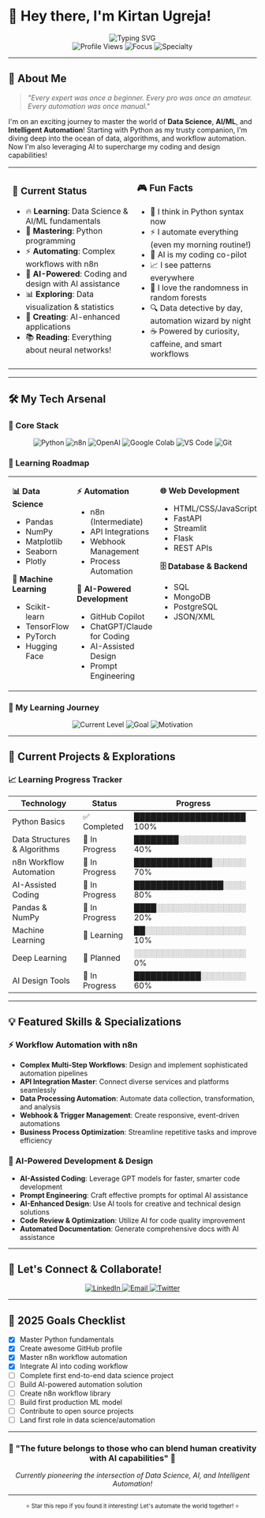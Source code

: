 # 🚀 Hey there, I'm Kirtan Ugreja! 

<div align="center">
  <img src="https://readme-typing-svg.herokuapp.com?font=Fira+Code&size=30&duration=3000&pause=1000&color=00D4AA&center=true&vCenter=true&width=600&lines=Data+Science+Explorer+🔬;AI%2FML+Enthusiast+🤖;Python+Developer+🐍;Workflow+Automation+Master+⚡;AI-Powered+Creator+🎨;Future+Tech+Innovator+✨" alt="Typing SVG" />
</div>

<div align="center">
  <img src="https://komarev.com/ghpvc/?username=ONELASTxHOPEE&label=Profile%20Views&color=brightgreen&style=flat-square" alt="Profile Views" />
  <img src="https://img.shields.io/badge/Focus-Data%20Science%20%26%20AI-orange?style=flat-square" alt="Focus" />
  <img src="https://img.shields.io/badge/Specialty-Workflow%20Automation-purple?style=flat-square" alt="Specialty" />
</div>

---

## 🎯 About Me

> *"Every expert was once a beginner. Every pro was once an amateur. Every automation was once manual."*

I'm on an exciting journey to master the world of **Data Science**, **AI/ML**, and **Intelligent Automation**! Starting with Python as my trusty companion, I'm diving deep into the ocean of data, algorithms, and workflow automation. Now I'm also leveraging AI to supercharge my coding and design capabilities! 

<table>
<tr>
<td>

### 🌟 Current Status
- 🔥 **Learning**: Data Science & AI/ML fundamentals  
- 🐍 **Mastering**: Python programming
- ⚡ **Automating**: Complex workflows with n8n
- 🤖 **AI-Powered**: Coding and design with AI assistance
- 📊 **Exploring**: Data visualization & statistics
- 🎨 **Creating**: AI-enhanced applications
- 📚 **Reading**: Everything about neural networks!

</td>
<td>

### 🎮 Fun Facts
- 🧠 I think in Python syntax now
- ⚡ I automate everything (even my morning routine!)
- 🤖 AI is my coding co-pilot
- 📈 I see patterns everywhere
- 🎲 I love the randomness in random forests
- 🔍 Data detective by day, automation wizard by night
- ☕ Powered by curiosity, caffeine, and smart workflows

</td>
</tr>
</table>

---

## 🛠️ My Tech Arsenal

### 🐍 Core Stack
<div align="center">
  <img src="https://img.shields.io/badge/Python-3776AB?style=for-the-badge&logo=python&logoColor=white" alt="Python" />
  <img src="https://img.shields.io/badge/n8n-EA4B71?style=for-the-badge&logo=n8n&logoColor=white" alt="n8n" />
  <img src="https://img.shields.io/badge/OpenAI-412991?style=for-the-badge&logo=openai&logoColor=white" alt="OpenAI" />
  <img src="https://img.shields.io/badge/Google%20Colab-F9AB00?style=for-the-badge&logo=googlecolab&logoColor=white" alt="Google Colab" />
  <img src="https://img.shields.io/badge/VS%20Code-007ACC?style=for-the-badge&logo=visualstudiocode&logoColor=white" alt="VS Code" />
  <img src="https://img.shields.io/badge/Git-F05032?style=for-the-badge&logo=git&logoColor=white" alt="Git" />
</div>

### 🎯 Learning Roadmap

<table>
<tr>
<td width="25%" valign="top">

**📊 Data Science**
- Pandas
- NumPy  
- Matplotlib
- Seaborn
- Plotly

**🤖 Machine Learning**
- Scikit-learn
- TensorFlow
- PyTorch
- Hugging Face

</td>
<td width="25%" valign="top">

**⚡ Automation**
- n8n (Intermediate)
- API Integrations
- Webhook Management
- Process Automation

**🤖 AI-Powered Development**
- GitHub Copilot
- ChatGPT/Claude for Coding
- AI-Assisted Design
- Prompt Engineering

</td>
<td width="25%" valign="top">

**🌐 Web Development**
- HTML/CSS/JavaScript
- FastAPI
- Streamlit
- Flask
- REST APIs

**🗄️ Database & Backend**
- SQL
- MongoDB
- PostgreSQL
- JSON/XML

</td>
<td width="25%" valign="top">

**☁️ Cloud & Tools**
- AWS
- Docker
- Apache Spark
- Git & GitHub
- Linux/Command Line

**📈 Data Analysis**
- Statistical Analysis
- Data Visualization
- Business Intelligence
- Excel/Google Sheets

</td>
</tr>
</table></table>

### 🎯 My Learning Journey
<div align="center">
  <img src="https://img.shields.io/badge/Current%20Level-Intermediate-brightgreen?style=for-the-badge&logo=python&logoColor=white" alt="Current Level" />
  <img src="https://img.shields.io/badge/Goal-AI%2FML%20%26%20Automation%20Expert-orange?style=for-the-badge&logo=target&logoColor=white" alt="Goal" />
  <img src="https://img.shields.io/badge/Motivation-🚀%20MAXIMUM%20OVERDRIVE!%20🚀-red?style=for-the-badge" alt="Motivation" />
</div>

---

## 🎨 Current Projects & Explorations

### 📈 Learning Progress Tracker
| Technology | Status | Progress |
|------------|--------|----------|
| Python Basics | ✅ Completed | ████████████████████ 100% |
| Data Structures & Algorithms | 🔄 In Progress | ████████░░░░░░░░░░░░ 40% |
| n8n Workflow Automation | 🔄 In Progress | ██████████████░░░░░░ 70% |
| AI-Assisted Coding | 🔄 In Progress | ████████████████░░░░ 80% |
| Pandas & NumPy | 🔄 In Progress | ████░░░░░░░░░░░░░░░░ 20% |
| Machine Learning | 🔄 Learning | ██░░░░░░░░░░░░░░░░░░ 10% |
| Deep Learning | 📅 Planned | ░░░░░░░░░░░░░░░░░░░░ 0% |
| AI Design Tools | 🔄 In Progress | ████████████░░░░░░░░ 60% |

---

## 💡 Featured Skills & Specializations

### ⚡ Workflow Automation with n8n
- **Complex Multi-Step Workflows**: Design and implement sophisticated automation pipelines
- **API Integration Master**: Connect diverse services and platforms seamlessly  
- **Data Processing Automation**: Automate data collection, transformation, and analysis
- **Webhook & Trigger Management**: Create responsive, event-driven automations
- **Business Process Optimization**: Streamline repetitive tasks and improve efficiency

### 🤖 AI-Powered Development & Design
- **AI-Assisted Coding**: Leverage GPT models for faster, smarter code development
- **Prompt Engineering**: Craft effective prompts for optimal AI assistance
- **AI-Enhanced Design**: Use AI tools for creative and technical design solutions
- **Code Review & Optimization**: Utilize AI for code quality improvement
- **Automated Documentation**: Generate comprehensive docs with AI assistance

---

## 🤝 Let's Connect & Collaborate!

<div align="center">
  <a href="https://www.linkedin.com/in/kirtan-ugreja">
    <img src="https://img.shields.io/badge/LinkedIn-0077B5?style=for-the-badge&logo=linkedin&logoColor=white" alt="LinkedIn" />
  </a>
  <a href="mailto:ugrejakirtan0@gmail.com">
    <img src="https://img.shields.io/badge/Email-D14836?style=for-the-badge&logo=gmail&logoColor=white" alt="Email" />
  </a>
  <a href="https://twitter.com/ugreja_kirtan">
    <img src="https://img.shields.io/badge/Twitter-1DA1F2?style=for-the-badge&logo=twitter&logoColor=white" alt="Twitter" />
  </a>
</div>

---

## 🎯 2025 Goals Checklist

- [x] Master Python fundamentals
- [x] Create awesome GitHub profile
- [x] Master n8n workflow automation
- [x] Integrate AI into coding workflow
- [ ] Complete first end-to-end data science project
- [ ] Build AI-powered automation solution
- [ ] Create n8n workflow library
- [ ] Build first production ML model
- [ ] Contribute to open source projects
- [ ] Land first role in data science/automation

---

<div align="center">
  <h3>🚀 "The future belongs to those who can blend human creativity with AI capabilities" 🚀</h3>
  <p><i>Currently pioneering the intersection of Data Science, AI, and Intelligent Automation!</i></p>
</div>

---

<div align="center">
  <sub>⭐ Star this repo if you found it interesting! Let's automate the world together! ⭐</sub>
</div>

